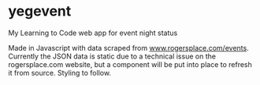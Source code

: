 # yegevent
My Learning to Code web app for event night status

Made in Javascript with data scraped from www.rogersplace.com/events. Currently the JSON data is static due to a technical issue on the rogersplace.com website, but a component will be put into place to refresh it from source. Styling to follow.